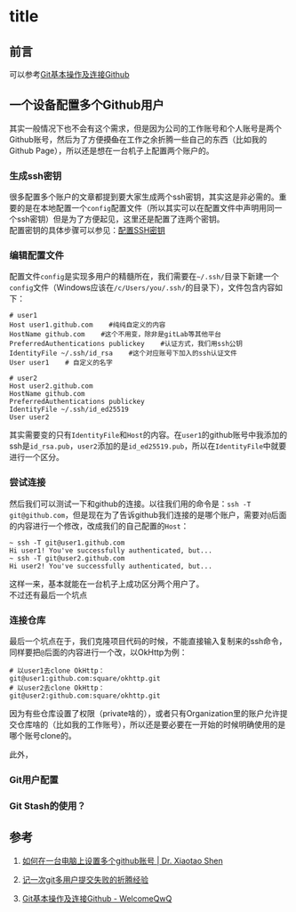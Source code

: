 # title

## 前言

可以参考[Git基本操作及连接Github](https://blackdn.github.io/2022/03/08/Git-Basic-and-Github-2022/)

## 一个设备配置多个Github用户

其实一般情况下也不会有这个需求，但是因为公司的工作账号和个人账号是两个Github账号，然后为了方便~~摸鱼~~在工作之余折腾一些自己的东西（比如我的Github Page），所以还是想在一台机子上配置两个账户的。

### 生成ssh密钥

很多配置多个账户的文章都提到要大家生成两个ssh密钥，其实这是非必需的。重要的是在本地配置一个`config`配置文件（所以其实可以在配置文件中声明用同一个ssh密钥）但是为了方便起见，这里还是配置了连两个密钥。  
配置密钥的具体步骤可以参见：[配置SSH密钥](https://blackdn.github.io/2022/03/08/Git-Basic-and-Github-2022/#%E9%85%8D%E7%BD%AEssh%E5%AF%86%E9%92%A5)

### 编辑配置文件

配置文件`config`是实现多用户的精髓所在，我们需要在`~/.ssh/`目录下新建一个`config`文件（Windows应该在`/c/Users/you/.ssh/`的目录下），文件包含内容如下：

```
# user1
Host user1.github.com    #纯纯自定义的内容
HostName github.com    #这个不用变，除非是gitLab等其他平台
PreferredAuthentications publickey    #认证方式，我们用ssh公钥
IdentityFile ~/.ssh/id_rsa    #这个对应账号下加入的ssh认证文件
User user1    # 自定义的名字

# user2
Host user2.github.com
HostName github.com
PreferredAuthentications publickey
IdentityFile ~/.ssh/id_ed25519
User user2
```

其实需要变的只有`IdentityFile`和`Host`的内容。在`user1`的github账号中我添加的ssh是`id_rsa.pub`，`user2`添加的是`id_ed25519.pub`，所以在`IdentityFile`中就要进行一个区分。

### 尝试连接

然后我们可以测试一下和github的连接。以往我们用的命令是：`ssh -T git@github.com`，但是现在为了告诉github我们连接的是哪个账户，需要对`@`后面的内容进行一个修改，改成我们的自己配置的`Host`：

```shell
~ ssh -T git@user1.github.com
Hi user1! You've successfully authenticated, but...
~ ssh -T git@user2.github.com   
Hi user2! You've successfully authenticated, but...
```

这样一来，基本就能在一台机子上成功区分两个用户了。  
不过还有最后一个坑点

### 连接仓库

最后一个坑点在于，我们克隆项目代码的时候，不能直接输入复制来的ssh命令，同样要把`@`后面的内容进行一个改，以OkHttp为例：

```
# 以user1去clone OkHttp：
git@user1:github.com:square/okhttp.git
# 以user2去clone OkHttp：
git@user2:github.com:square/okhttp.git
```

因为有些仓库设置了权限（private啥的），或者只有Organization里的账户允许提交仓库啥的（比如我的工作账号），所以还是要必要在一开始的时候明确使用的是哪个账号clone的。

此外，

### Git用户配置

### Git Stash的使用？

## 参考

1. [如何在一台电脑上设置多个github账号 | Dr. Xiaotao Shen](https://www.shenxt.info/post/2020-03-11-multi-github-in-one-pc/)

2. [记一次git多用户提交失败的折腾经验](https://blog.csdn.net/kydd2008/article/details/105070325)

3. [Git基本操作及连接Github - WelcomeQwQ](https://blackdn.github.io/2022/03/08/Git-Basic-and-Github-2022/)

